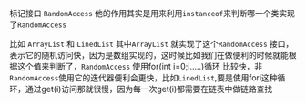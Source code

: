 标记接口 `RandomAccess` 他的作用其实是用来利用`instanceof`来判断哪一个类实现了`RandomAccess`

比如 `ArrayList` 和 `LinedList` 其中`ArrayList` 就实现了这个`RandomAccess` 接口，表示它的随机访问快，因为是数组实现的，这时候比如我们在做便利的时候就能根据这个值来判断了，`RandomAccess` 使用for(int i=0;i.....)循环 比较快，非`RandomAccess`使用它的迭代器便利会更快，比如`LinedList`,要是使用fori这种循环，通过get(i)访问那就很慢，因为每一次get(i)都需要在链表中做链路查找